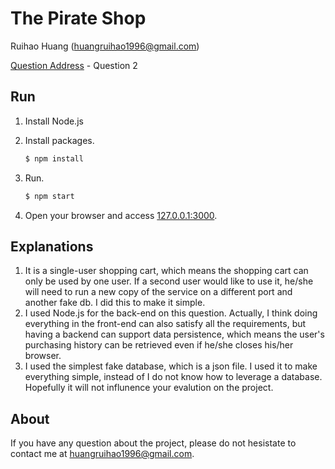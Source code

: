 # The Pirate Shop

Ruihao Huang (huangruihao1996@gmail.com)

[Question Address](https://www.clicktime.com/ctc/devintern.html) - Question 2

## Run

1. Install Node.js

2. Install packages.

   ```bash
   $ npm install
   ```

3. Run.

   ```bash
   $ npm start
   ```

4. Open your browser and access [127.0.0.1:3000](127.0.0.1:3000).

## Explanations

1. It is a single-user shopping cart, which means the shopping cart can only be used by one user. If a second user would like to use it, he/she will need to run a new copy of the service on a different port and another fake db. I did this to make it simple.
2. I used Node.js for the back-end on this question. Actually, I think doing everything in the front-end can also satisfy all the requirements, but having a backend can support data persistence, which means the user's purchasing history can be retrieved even if he/she closes his/her browser.
3. I used the simplest fake database, which is a json file. I used it to make everything simple, instead of I do not know how to leverage a database. Hopefully it will not influnence your evalution on the project.

## About

If you have any question about the project, please do not hesistate to contact me at huangruihao1996@gmail.com.
